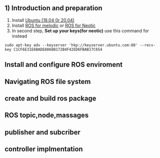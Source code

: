 ## 1)	Introduction and preparation
1. Install [Ubuntu (18.04 0r 20.04)](https://ubuntu.com/download/desktop#download)
2. Install [ROS for melodic](http://wiki.ros.org/melodic/Installation/Ubuntu) or [ROS for Neotic](http://wiki.ros.org/noetic/Installation/Ubuntu)
3. In second step, **Set up your keys(for neotic)** use this command for instead
```
sudo apt-key adv --keyserver 'hkp://keyserver.ubuntu.com:80' --recv-key C1CF6E31E6BADE8868B172B4F42ED6FBAB17C654
```

## Install and configure ROS enviroment
## Navigating ROS file system
## create and build ros package
## ROS topic,node,massages
## publisher and subcriber
## controller implmentation
